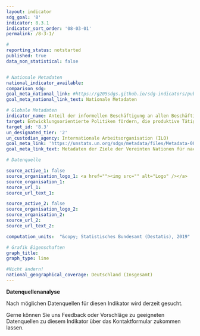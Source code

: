 ```yaml
---
layout: indicator
sdg_goal: '8'
indicator: 8.3.1
indicator_sort_order: '08-03-01'
permalink: /8-3-1/

#
reporting_status: notstarted
published: true
data_non_statistical: false


# Nationale Metadaten
national_indicator_available:
comparison_sdg:
goal_meta_national_link: #https://g205sdgs.github.io/sdg-indicators/public/MetaDe/8.3.1.pdf
goal_meta_national_link_text: Nationale Metadaten

# Globale Metadaten
indicator_name: Anteil der informellen Beschäftigung an allen Beschäftigungsverhältnissen außerhalb der Landwirtschaft, nach Geschlecht
target: Entwicklungsorientierte Politiken fördern, die produktive Tätigkeiten, die Schaffung menschenwürdiger Arbeitsplätze, Unternehmertum, Kreativität und Innovation unterstützen, und die Formalisierung und das Wachstum von Kleinst-, Klein- und Mittelunternehmen unter anderem durch den Zugang zu Finanzdienstleistungen begünstigen
target_id: '8.3'
un_designated_tier: '2'
un_custodian_agency: Internationale Arbeitsorganisation (ILO)
goal_meta_link: 'https://unstats.un.org/sdgs/metadata/files/Metadata-08-03-01.pdf'
goal_meta_link_text: Metadaten der Ziele der Vereinten Nationen für nachhaltige Entwicklung

# Datenquelle

source_active_1: false
source_organisation_logo_1: <a href=""><img src="" alt="Logo" /></a>
source_organisation_1:
source_url_1:
source_url_text_1:

source_active_2: false
source_organisation_logo_2:
source_organisation_2:
source_url_2:
source_url_text_2:

computation_units:  "&copy; Statistisches Bundesamt (Destatis), 2019"

# Grafik Eigenschaften
graph_title:
graph_type: line

#Nicht ändern!
national_geographical_coverage: Deutschland (Insgesamt)
---
```

**Datenquellenanalyse**

Nach möglichen Datenquellen für diesen Indikator wird derzeit gesucht.

Gerne können Sie uns Feedback oder Vorschläge zu geeigneten Datenquellen zu diesem Indikator über das Kontaktformular zukommen lassen.
